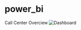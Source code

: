 # power_bi
 Call Center Overciew
![Dashboard](https://github.com/user-attachments/assets/428bc663-7c74-4cca-9c83-f2147132c5a3)

